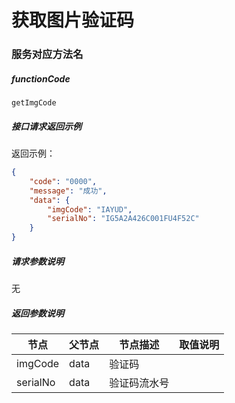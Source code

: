 # 获取图片验证码

### 服务对应方法名
##### functionCode
 `getImgCode`

##### 接口请求返回示例
返回示例：
```json
{
    "code": "0000",
    "message": "成功",
    "data": {
        "imgCode": "IAYUD",
        "serialNo": "IG5A2A426C001FU4F52C"
    }
}
```
##### 请求参数说明
无

##### 返回参数说明
节点 | 父节点 | 节点描述 | 取值说明
---|---|---|---
imgCode | data | 验证码 | 
serialNo | data | 验证码流水号 | 